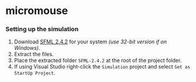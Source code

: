 # micromouse




### Setting up the simulation
1. Download [SFML 2.4.2](http://www.sfml-dev.org/download/sfml/2.4.2/) for your system *(use 32-bit version if on Windows)*.
2. Extract the files.
3. Place the extracted folder `SFML-2.4.2` at the root of the project folder.
4. If using Visual Studio right-click the `Simulation` project and select `Set as StartUp Project`.

